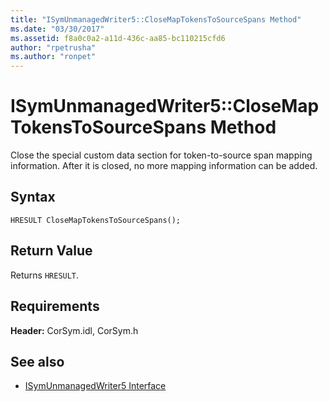 ```yaml
---
title: "ISymUnmanagedWriter5::CloseMapTokensToSourceSpans Method"
ms.date: "03/30/2017"
ms.assetid: f8a0c0a2-a11d-436c-aa85-bc110215cfd6
author: "rpetrusha"
ms.author: "ronpet"
---
```

# ISymUnmanagedWriter5::CloseMapTokensToSourceSpans Method
Close the special custom data section for token-to-source span mapping information. After it is closed, no more mapping information can be added.  
  
## Syntax  
  
```idl  
HRESULT CloseMapTokensToSourceSpans();  
```  
  
## Return Value  
 Returns `HRESULT`.  
  
## Requirements  
 **Header:** CorSym.idl, CorSym.h  
  
## See also
- [ISymUnmanagedWriter5 Interface](../../../../docs/framework/unmanaged-api/diagnostics/isymunmanagedwriter5-interface.md)
